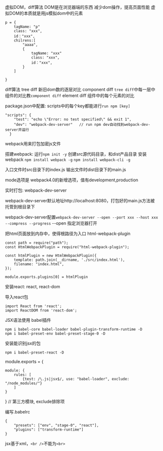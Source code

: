 虚拟DOM，diff算法
DOM是在浏览器端的东西
减少dom操作，提高页面性能
虚拟DOM的本质就是用js模拟dom中的元素
```
p = {
    tagName: "p"
    class: "xxx",
    id："xxx",
    chilrens:[
        "aaaa",
        {
            tagName: "xxx"
            class: "xxx",
            id："xxx",
        }
    ]

}
```

diff算法
tree diff
新旧dom数的逐层对比
component diff
`tree diff`中每一层中组件的对比教`component diff`
element diff 组件中的每个元素的对比


package.json中配置:
scripts中的每个key都能进行`run npm [key]`
```
"scripts": {
    "test": "echo \"Error: no test specified\" && exit 1",
    "dev": "webpack-dev-server"   // run npm dev自动找到webpack-dev-server并运行
  }
```

webpack用来打包加密js文件

搭建webpack:
运行`npm init -y`
创建src源代码目录，和dist产品目录
安装webpack
`npm install webpack -g`
`npm install webpack-cli -g`

入口文件时src目录下的index.js
输出文件时dist目录下的main.js

mode选项是 webpack4.0的新增选项，值有development,production

实时打包:
webpack-dev-server

webpack-dev-server默认地址http://localhost:8080，打包好的main.js方法被托管到根目录下

webpack-dev-server配置`webpack-dev-server --open --port xxx --host xxx --compress --progress`
--open 指定浏览器打开

把html页面放到内存中，使得根路径为入口
html-webpack-plugin

```
const path = require("path");
const HtmlWebpackPlugin = require("html-webpack-plugin");

const htmlPlugin = new HtmlWebpackPlugin({
    template: path.join(__dirname, './src/index.html'),
    filename: "index.html",
});
```

```
module.exports.plugins[0] = htmlPlugin
```


安装react:
react, react-dom

导入react包
```
import React from 'react';
import ReactDOM from 'react-dom';
```

JSX语法使用
babel插件
```
npm i babel-core babel-loader babel-plugin-transform-runtime -D
npm i babel-preset-env babel-preset-stage-0 -D
```
安装能识别jsx的包
```
npm i babel-preset-react -D
```

module.exports = {

    module: {
        rules: [
            {test: /\.js|jsx$/, use: "babel-loader", exclude: "/node_modules/"}
        ]
    }
}  // 第三方模块, exclude排除项

编写.babelrc
```
{
    "presets": ["env", "stage-0", "react"],
    "plugins": ["transform-runtime"]
}
```

jsx基于xml，`<br />`不能为`<br>`